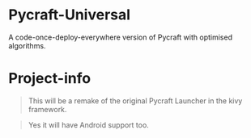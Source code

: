 # Pycraft-Universal
A code-once-deploy-everywhere version of Pycraft with optimised algorithms.

# Project-info
 >This will be a remake of the original Pycraft Launcher in the kivy framework.
 
 >Yes it will have Android support too.
